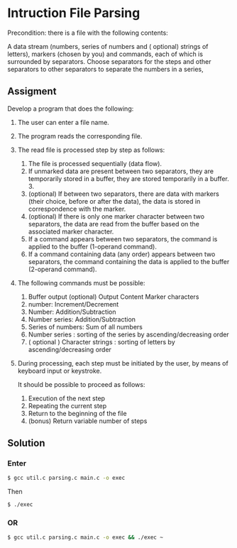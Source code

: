 # Intruction File Parsing

Precondition: there is a file with the following contents:

A data stream (numbers, series of numbers and ( optional) strings of letters), 
markers (chosen by you) and 
commands, 
each of which is surrounded by separators. 
Choose separators for the steps and other separators to 
other separators to separate the numbers in a series,

## Assigment
Develop a program that does the following:

1. The user can enter a file name.

2. The program reads the corresponding file.

3. The read file is processed step by step as follows:
    1. The file is processed sequentially (data flow).
    2. If unmarked data are present between two separators, they are temporarily stored in a buffer, 
       they are stored temporarily in a buffer. 3.
    3. (optional) If between two separators, 
     there are data with markers (their choice, before or after the data), 
     the data is stored in correspondence with the marker.
    4. (optional) If there is only one marker character between two separators, 
     the data are read from the buffer based on the associated marker character.
    5. If a command appears between two separators, the command is applied to the buffer (1-operand command).
    6. If a command containing data (any order) appears between two separators, the command containing the data is applied to the buffer (2-operand command).

4. The following commands must be possible:
    1. Buffer output
    (optional) Output Content Marker characters
    2. number: Increment/Decrement
    3. Number: Addition/Subtraction
    4. Number series: Addition/Subtraction
    5. Series of numbers: Sum of all numbers
    6. Number series : sorting of the series by ascending/decreasing order 
    7. ( optional ) Character strings : sorting of letters by ascending/decreasing order

5.  During processing, each step must be initiated by the user, 
    by means of keyboard input or keystroke. 

    It should be possible to proceed as follows:

    1. Execution of the next step
    2. Repeating the current step
    3. Return to the beginning of the file
    4. (bonus) Return variable number of steps

## Solution

### Enter
```bash
$ gcc util.c parsing.c main.c -o exec
```
Then
```bash
$ ./exec
```

### OR

```bash
$ gcc util.c parsing.c main.c -o exec && ./exec ~ 
```